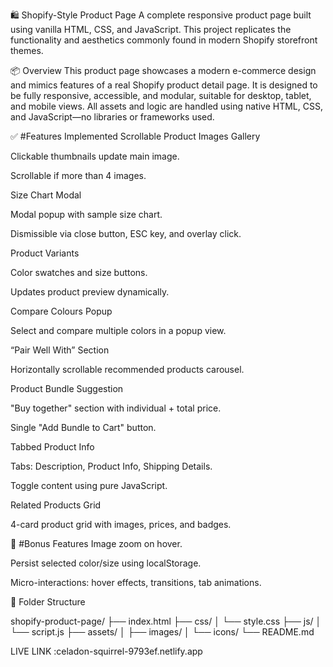 🛍️ Shopify-Style Product Page
A complete responsive product page built using vanilla HTML, CSS, and JavaScript. This project replicates the functionality and aesthetics commonly found in modern Shopify storefront themes.

📦 Overview
This product page showcases a modern e-commerce design and mimics features of a real Shopify product detail page. It is designed to be fully responsive, accessible, and modular, suitable for desktop, tablet, and mobile views. All assets and logic are handled using native HTML, CSS, and JavaScript—no libraries or frameworks used.

✅ #Features Implemented
Scrollable Product Images Gallery

Clickable thumbnails update main image.

Scrollable if more than 4 images.

Size Chart Modal

Modal popup with sample size chart.

Dismissible via close button, ESC key, and overlay click.

Product Variants

Color swatches and size buttons.

Updates product preview dynamically.

Compare Colours Popup

Select and compare multiple colors in a popup view.

“Pair Well With” Section

Horizontally scrollable recommended products carousel.

Product Bundle Suggestion

"Buy together" section with individual + total price.

Single "Add Bundle to Cart" button.

Tabbed Product Info

Tabs: Description, Product Info, Shipping Details.

Toggle content using pure JavaScript.

Related Products Grid

4-card product grid with images, prices, and badges.

🎁 #Bonus Features
Image zoom on hover.

Persist selected color/size using localStorage.

Micro-interactions: hover effects, transitions, tab animations.


📁 Folder Structure

shopify-product-page/
├── index.html
├── css/
│   └── style.css
├── js/
│   └── script.js
├── assets/
│   ├── images/
│   └── icons/
└── README.md



LIVE LINK :celadon-squirrel-9793ef.netlify.app
